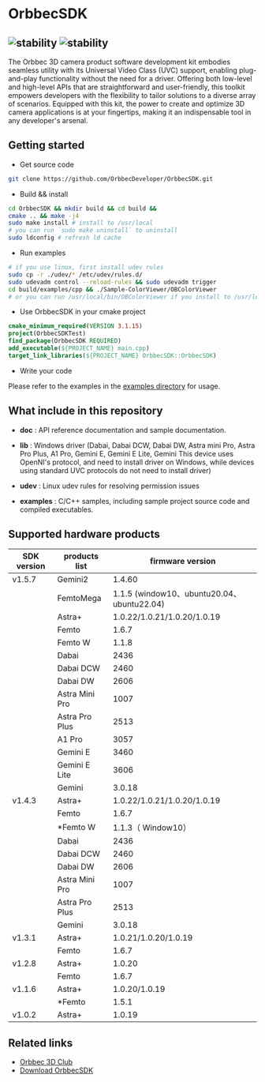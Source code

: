 # OrbbecSDK
![stability](https://img.shields.io/badge/stability-unstable-orange)
![stability](https://img.shields.io/badge/branch-1.5.x.beta-orange)
---
The Orbbec 3D camera product software development kit embodies seamless utility with 
its Universal Video Class (UVC) support, enabling plug-and-play functionality without 
the need for a driver. Offering both low-level and high-level APIs that are straightforward
and user-friendly, this toolkit empowers developers with the flexibility to tailor 
solutions to a diverse array of scenarios. Equipped with this kit, the power to create
and optimize 3D camera applications is at your fingertips, making it an indispensable
tool in any developer's arsenal.

## Getting started
* Get source code 
```bash
git clone https://github.com/OrbbecDeveloper/OrbbecSDK.git
```
* Build && install
```bash
cd OrbbecSDK && mkdir build && cd build &&
cmake .. && make -j4
sudo make install # install to /usr/local
# you can run `sudo make uninstall` to uninstall
sudo ldconfig # refresh ld cache
```
* Run examples
```bash
# if you use linux, first install udev rules
sudo cp -r ./udev/* /etc/udev/rules.d/
sudo udevadm control --reload-rules && sudo udevadm trigger
cd build/examples/cpp && ./Sample-ColorViewer/OBColorViewer
# or you can run /usr/local/bin/OBColorViewer if you install to /usr/local
```
* Use OrbbecSDK in your cmake project
```cmake
cmake_minimum_required(VERSION 3.1.15)
project(OrbbecSDKTest)
find_package(OrbbecSDK REQUIRED)
add_executable(${PROJECT_NAME} main.cpp)
target_link_libraries(${PROJECT_NAME} OrbbecSDK::OrbbecSDK)
```
* Write your code

Please refer to the examples in the [examples directory](examples) for usage.
## What include in this repository

* **doc** : API reference documentation and sample documentation.

* **lib** : Windows driver (Dabai, Dabai DCW, Dabai DW, Astra mini Pro, Astra Pro Plus, A1 Pro, Gemini E, Gemini E Lite, Gemini This device uses OpenNI's  protocol, and need to install driver on Windows, while devices using standard UVC protocols do not need to install driver)

* **udev** : Linux udev rules for resolving permission issues

* **examples** : C/C++ samples, including sample project source code and compiled executables.

## Supported hardware products

| **SDK version** | **products list** | **firmware version** |
| --- | --- | --- |
| v1.5.7      | Gemini2        | 1.4.60                     |
|             | FemtoMega      | 1.1.5  (window10、ubuntu20.04、ubuntu22.04)                     |
|             | Astra+         | 1.0.22/1.0.21/1.0.20/1.0.19 |
|             | Femto          | 1.6.7                       |
|             | Femto W       | 1.1.8          |
|             | Dabai          | 2436                        |
|             | Dabai DCW      | 2460                        |
|             | Dabai DW       | 2606                        |
|             | Astra Mini Pro | 1007                        |
|             | Astra Pro Plus | 2513                        |
|             | A1 Pro         | 3057                        |
|             | Gemini E       | 3460                        |
|             | Gemini E Lite  | 3606                  |
|             | Gemini         | 3.0.18                      |
| v1.4.3 | Astra+ | 1.0.22/1.0.21/1.0.20/1.0.19 |
|  | Femto | 1.6.7 |
|  | *Femto W | 1.1.3（ Window10） |
|  | Dabai | 2436 |
|  | Dabai DCW | 2460 |
|  | Dabai DW | 2606 |
|  | Astra Mini Pro | 1007 |
| | Astra Pro Plus | 2513 |
| | Gemini | 3.0.18 |
| v1.3.1 | Astra+ | 1.0.21/1.0.20/1.0.19 |
| | Femto | 1.6.7 |
| v1.2.8 | Astra+ | 1.0.20 |
| | Femto | 1.6.7 |
| v1.1.6 | Astra+ | 1.0.20/1.0.19 |
| | *Femto | 1.5.1 |
| v1.0.2 | Astra+ | 1.0.19 |

## Related links

* [Orbbec 3D Club](https://3dclub.orbbec3d.com)
* [Download OrbbecSDK](https://orbbec3d.com/index/download.html)
